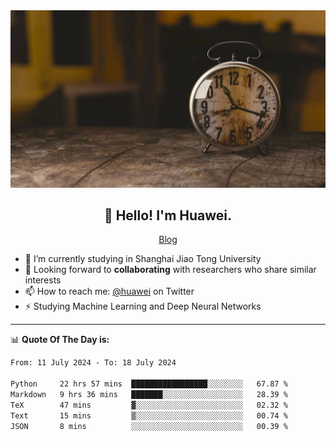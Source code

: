 <div align="center">
  <a href="https://github.com/JHW5981">
    <img src="./assets/background.jpg">
  </a>
</div>

<h2 align="center">👋 Hello! I'm Huawei.</h2>
<p align="center">
  <a href="https://blog.csdn.net/Edward__J?spm=1000.2115.3001.5343">Blog</a>
</p>


- 🔭 I’m currently studying in Shanghai Jiao Tong University
- 💬 Looking forward to **collaborating** with researchers who share similar interests
- 📫 How to reach me: [@huawei](https://twitter.com/yoohuaff) on Twitter
- ⚡ Studying Machine Learning and Deep Neural Networks

-------
📊 **Quote Of The Day is:**
<!--START_SECTION:waka-->

```txt
From: 11 July 2024 - To: 18 July 2024

Python     22 hrs 57 mins  █████████████████░░░░░░░░   67.87 %
Markdown   9 hrs 36 mins   ███████░░░░░░░░░░░░░░░░░░   28.39 %
TeX        47 mins         ▓░░░░░░░░░░░░░░░░░░░░░░░░   02.32 %
Text       15 mins         ▒░░░░░░░░░░░░░░░░░░░░░░░░   00.74 %
JSON       8 mins          ░░░░░░░░░░░░░░░░░░░░░░░░░   00.39 %
```

<!--END_SECTION:waka-->

